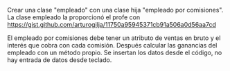 Crear una clase "empleado" con una clase hija "empleado por comisiones". La clase empleado la proporcionó el profe con https://gist.github.com/arturogilja/11750a95945371cb91a506a0d56aa7cd

El empleado por comisiones debe tener un atributo de ventas en bruto y el interés que cobra con cada comisión. Después calcular las ganancias del empleado con un método propio.
Se insertan los datos desde el código, no hay entrada de datos desde teclado.
